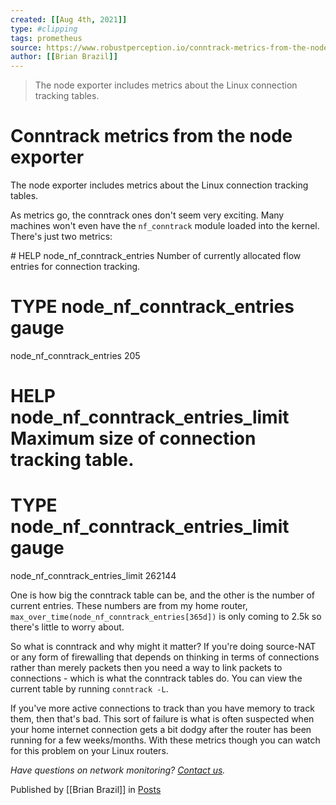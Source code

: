 ```yaml
---
created: [[Aug 4th, 2021]]
type: #clipping
tags: prometheus 
source: https://www.robustperception.io/conntrack-metrics-from-the-node-exporter
author: [[Brian Brazil]] 
---
```

> The node exporter includes metrics about the Linux connection tracking tables.

# Conntrack metrics from the node exporter


The node exporter includes metrics about the Linux connection tracking tables.

As metrics go, the conntrack ones don't seem very exciting. Many machines won't even have the `nf_conntrack` module loaded into the kernel. There's just two metrics:

\# HELP node\_nf\_conntrack\_entries Number of currently allocated flow entries for connection tracking.
# TYPE node\_nf\_conntrack\_entries gauge
node\_nf\_conntrack\_entries 205
# HELP node\_nf\_conntrack\_entries\_limit Maximum size of connection tracking table.
# TYPE node\_nf\_conntrack\_entries\_limit gauge
node\_nf\_conntrack\_entries\_limit 262144

One is how big the conntrack table can be, and the other is the number of current entries. These numbers are from my home router, `max_over_time(node_nf_conntrack_entries[365d])` is only coming to 2.5k so there's little to worry about.

So what is conntrack and why might it matter? If you're doing source-NAT or any form of firewalling that depends on thinking in terms of connections rather than merely packets then you need a way to link packets to connections - which is what the conntrack tables do. You can view the current table by running `conntrack -L`.

If you've more active connections to track than you have memory to track them, then that's bad. This sort of failure is what is often suspected when your home internet connection gets a bit dodgy after the router has been running for a few weeks/months. With these metrics though you can watch for this problem on your Linux routers.

_Have questions on network monitoring? [Contact us](mailto:prometheus@robustperception.io)._

Published by [[Brian Brazil]] in [Posts](https://www.robustperception.io/category/posts)
